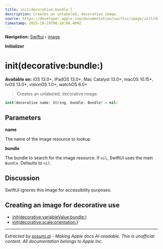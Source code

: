 ```yaml
---
title: init(decorative:bundle:)
description: Creates an unlabeled, decorative image.
source: https://developer.apple.com/documentation/swiftui/image/init(decorative:bundle:)
timestamp: 2025-10-29T00:10:06.409Z
---
```


**Navigation:** [Swiftui](/documentation/swiftui) › [image](/documentation/swiftui/image)

**Initializer**

# init(decorative:bundle:)

**Available on:** iOS 13.0+, iPadOS 13.0+, Mac Catalyst 13.0+, macOS 10.15+, tvOS 13.0+, visionOS 1.0+, watchOS 6.0+

> Creates an unlabeled, decorative image.

```swift
init(decorative name: String, bundle: Bundle? = nil)
```

## Parameters

**name**

The name of the image resource to lookup



**bundle**

The bundle to search for the image resource. If `nil`, SwiftUI uses the main `Bundle`. Defaults to `nil`.



## Discussion

SwiftUI ignores this image for accessibility purposes.

## Creating an image for decorative use

- [init(decorative:variableValue:bundle:)](/documentation/swiftui/image/init(decorative:variablevalue:bundle:))
- [init(decorative:scale:orientation:)](/documentation/swiftui/image/init(decorative:scale:orientation:))

---

*Extracted by [sosumi.ai](https://sosumi.ai) - Making Apple docs AI-readable.*
*This is unofficial content. All documentation belongs to Apple Inc.*
